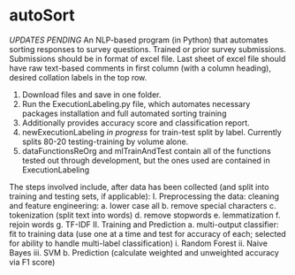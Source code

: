 # autoSort
*UPDATES PENDING* An NLP-based program (in Python) that automates sorting responses to survey questions. Trained or prior survey submissions. Submissions should be in format of excel file. Last sheet of excel file should have raw text-based comments in first column (with a column heading), desired collation labels in the top row. 
1. Download files and save in one folder.
2. Run the ExecutionLabeling.py file, which automates necessary packages installation and full automated sorting training
3. Additionally provides accuracy score and classification report.
4. newExecutionLabeling *in progress* for train-test split by label. Currently splits 80-20 testing-training by volume alone. 
5. dataFunctionsReOrg and mlTrainAndTest contain all of the functions tested out through development, but the ones used are contained in ExecutionLabeling

The steps involved include, after data has been collected (and split into training and testing sets, if applicable):
I. Preprocessing the data: cleaning and feature engineering:
  a. lower case all
  b. remove special characters
  c. tokenization (split text into words)
  d. remove stopwords
  e. lemmatization
  f. rejoin words
  g. TF-IDF
II. Training and Prediction
   a. multi-output classifier: fit to training data (use one at a time and test for accuracy of each; selected for ability to handle multi-label classification)
     i. Random Forest
     ii. Naive Bayes
     iii. SVM
   b.  Prediction (calculate weighted and unweighted accuracy via F1 score)
